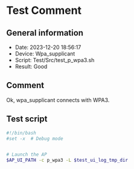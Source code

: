 # Test Comment

## General information

- Date:       2023-12-20 18:56:17
- Device:     Wpa_supplicant
- Script:     Test/Src/test_p_wpa3.sh
- Result:     Good

## Comment

Ok, wpa_supplicant connects with WPA3.

## Test script

```bash
#!/bin/bash
#set -x  # Debug mode


# Launch the AP
$AP_UI_PATH -c p_wpa3 -L $test_ui_log_tmp_dir

```
